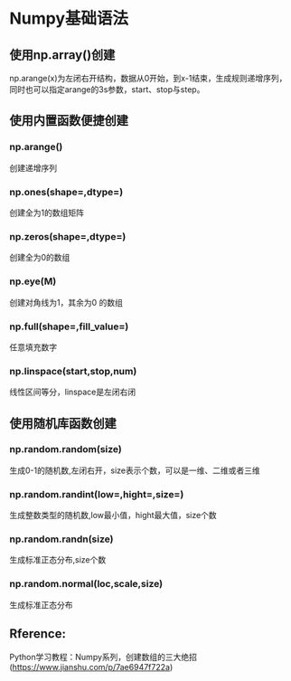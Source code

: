 # Numpy基础语法


## 使用np.array()创建
np.arange(x)为左闭右开结构，数据从0开始，到x-1结束，生成规则递增序列，同时也可以指定arange的3s参数，start、stop与step。

## 使用内置函数便捷创建

### np.arange()
创建递增序列

### np.ones(shape=,dtype=)
创建全为1的数组矩阵

### np.zeros(shape=,dtype=)
创建全为0的数组

### np.eye(M)
创建对角线为1，其余为0 的数组

### np.full(shape=,fill_value=)
任意填充数字

### np.linspace(start,stop,num)
线性区间等分，linspace是左闭右闭

## 使用随机库函数创建

### np.random.random(size)
生成0-1的随机数,左闭右开，size表示个数，可以是一维、二维或者三维

### np.random.randint(low=,hight=,size=)
生成整数类型的随机数,low最小值，hight最大值，size个数

### np.random.randn(size)
生成标准正态分布,size个数

### np.random.normal(loc,scale,size)
生成标准正态分布


## Rference:
Python学习教程：Numpy系列，创建数组的三大绝招 (https://www.jianshu.com/p/7ae6947f722a)
